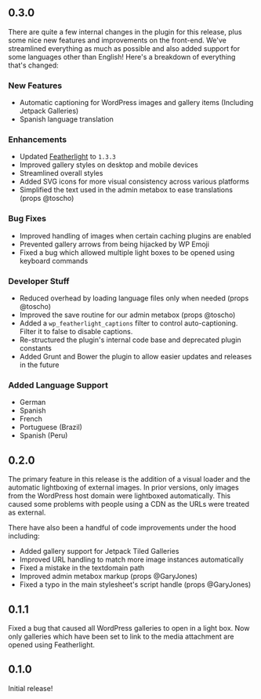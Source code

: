 ## 0.3.0

There are quite a few internal changes in the plugin for this release, plus some nice new features and improvements on the front-end. We've streamlined everything as much as possible and also added support for some languages other than English! Here's a breakdown of everything that's changed:

### New Features
- Automatic captioning for WordPress images and gallery items (Including Jetpack Galleries)
- Spanish language translation

### Enhancements
- Updated [Featherlight](https://github.com/noelboss/featherlight/) to `1.3.3`
- Improved gallery styles on desktop and mobile devices
- Streamlined overall styles
- Added SVG icons for more visual consistency across various platforms
- Simplified the text used in the admin metabox to ease translations (props @toscho)

### Bug Fixes
- Improved handling of images when certain caching plugins are enabled
- Prevented gallery arrows from being hijacked by WP Emoji
- Fixed a bug which allowed multiple light boxes to be opened using keyboard commands

### Developer Stuff
- Reduced overhead by loading language files only when needed (props @toscho)
- Improved the save routine for our admin metabox (props @toscho)
- Added a `wp_featherlight_captions` filter to control auto-captioning. Filter it to false to disable captions.
- Re-structured the plugin's internal code base and deprecated plugin constants
- Added Grunt and Bower the plugin to allow easier updates and releases in the future

### Added Language Support
- German
- Spanish
- French
- Portuguese (Brazil)
- Spanish (Peru)

## 0.2.0

The primary feature in this release is the addition of a visual loader and the automatic lightboxing of external images. In prior versions, only images from the WordPress host domain were lightboxed automatically. This caused some problems with people using a CDN as the URLs were treated as external.

There have also been a handful of code improvements under the hood including:

- Added gallery support for Jetpack Tiled Galleries
- Improved URL handling to match more image instances automatically
- Fixed a mistake in the textdomain path
- Improved admin metabox markup (props @GaryJones)
- Fixed a typo in the main stylesheet's script handle (props @GaryJones)

## 0.1.1

Fixed a bug that caused all WordPress galleries to open in a light box. Now only galleries which have been set to link to the media attachment are opened using Featherlight.

## 0.1.0

Initial release!
